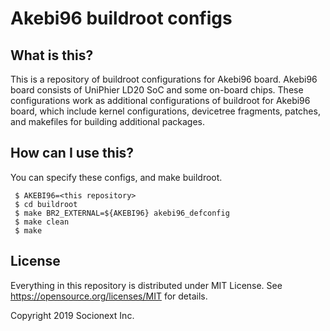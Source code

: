 # Akebi96 buildroot configs

## What is this?

This is a repository of buildroot configurations for Akebi96 board.
Akebi96 board consists of UniPhier LD20 SoC and some on-board chips.
These configurations work as additional configurations of buildroot
for Akebi96 board, which include kernel configurations, devicetree
fragments, patches, and makefiles for building additional packages.

## How can I use this?

You can specify these configs, and make buildroot.

```
 $ AKEBI96=<this repository>
 $ cd buildroot
 $ make BR2_EXTERNAL=${AKEBI96} akebi96_defconfig
 $ make clean
 $ make
```

## License

Everything in this repository is distributed under MIT License.
See https://opensource.org/licenses/MIT for details.

Copyright 2019 Socionext Inc.
